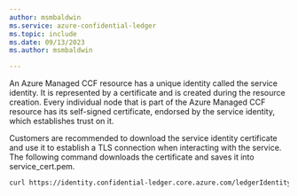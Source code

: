 ```yaml
---
author: msmbaldwin
ms.service: azure-confidential-ledger
ms.topic: include
ms.date: 09/13/2023
ms.author: msmbaldwin

---
```


An Azure Managed CCF resource has a unique identity called the service identity. It is represented by a certificate and is created during the resource creation. Every individual node that is part of the Azure Managed CCF resource has its self-signed certificate, endorsed by the service identity, which establishes trust on it. 

Customers are recommended to download the service identity certificate and use it to establish a TLS connection when interacting with the service. The following command downloads the certificate and saves it into service_cert.pem.

```Bash
curl https://identity.confidential-ledger.core.azure.com/ledgerIdentity/confidentialbillingapp --silent | jq ' .ledgerTlsCertificate' | xargs echo -e > service_cert.pem
```
